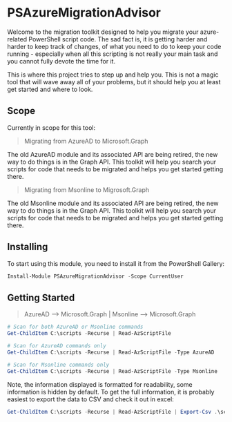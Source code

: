 ﻿# PSAzureMigrationAdvisor

Welcome to the migration toolkit designed to help you migrate your azure-related PowerShell script code.
The sad fact is, it is getting harder and harder to keep track of changes, of what you need to do to keep your code running - especially when all this scripting is not really your main task and you cannot fully devote the time for it.

This is where this project tries to step up and help you.
This is not a magic tool that will wave away all of your problems, but it should help you at least get started and where to look.

## Scope

Currently in scope for this tool:

> Migrating from AzureAD to Microsoft.Graph

The old AzureAD module and its associated API are being retired, the new way to do things is in the Graph API.
This toolkit will help you search your scripts for code that needs to be migrated and helps you get started getting there.

> Migrating from Msonline to Migrosoft.Graph

The old Msonline module and its associated API are being retired, the new way to do things is in the Graph API.
This toolkit will help you search your scripts for code that needs to be migrated and helps you get started getting there.

## Installing

To start using this module, you need to install it from the PowerShell Gallery:

```powershell
Install-Module PSAzureMigrationAdvisor -Scope CurrentUser
```

## Getting Started

> AzureAD --> Microsoft.Graph | Msonline --> Microsoft.Graph

```powershell
# Scan for both AzureAD or Msonline commands
Get-ChildItem C:\scripts -Recurse | Read-AzScriptFile

# Scan for AzureAD commands only
Get-ChildItem C:\scripts -Recurse | Read-AzScriptFile -Type AzureAD

# Scan for Msonline commands only
Get-ChildItem C:\scripts -Recurse | Read-AzScriptFile -Type Msonline
```

Note, the information displayed is formatted for readability, some information is hidden by default.
To get the full information, it is probably easiest to export the data to CSV and check it out in excel:

```powershell
Get-ChildItem C:\scripts -Recurse | Read-AzScriptFile | Export-Csv .\scriptreport.csv
```
